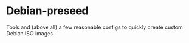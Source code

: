 # Debian-preseed
Tools and (above all) a few reasonable configs to quickly create custom Debian ISO images
